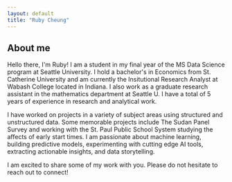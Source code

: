 ```yaml
---
layout: default
title: "Ruby Cheung"
---
```



## About me 

Hello there, I'm Ruby! I am a student in my final year of the MS Data Science program at Seattle University. I hold a bachelor's in Economics from St. Catherine University and am currently the Insitutional Research Analyst at Wabash College located in Indiana. I also work as a graduate research assistant in the mathematics department at Seattle U. I have a total of 5 years of experience in research and analytical work. 

I have worked on projects in a variety of subject areas using structured and unstructured data. Some memorable projects include The Sudan Panel Survey and working with the St. Paul Public School System studying the affects of early start times. I am passionate about machine learning, building predictive models, experimenting with cutting edge AI tools, extracting actionable insights, and data storytelling.  

I am excited to share some of my work with you. Please do not hesitate to reach out to connect! 



